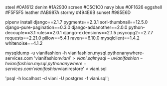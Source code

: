 steel #0A1612
denim #1A2930
screen #C5C1C0
navy blue #0F1626
eggshell #F5F5F5
leather #AB987A
stormy #494E6B
sunset #985E6D

pipenv install django==2.1.7 pygments==2.3.1 sorl-thumbnail==12.5.0 django-pure-pagination==0.3.0 django-addanother==2.0.0 python-decouple==3.1 rules==2.0.1 django-extensions==2.1.5 psycopg2==2.7.7 requests==2.21.0 pillow==5.4.1 raven==6.10.0 mysqlclient==1.4.2 whitenoise==4.1.2

mysqldump -u vianifashion -h vianifashion.mysql.pythonanywhere-services.com 'vianifashion$viani'  > viani.sql
mysql -u vianifashion -h vianifashion.mysql.pythonanywhere-services.com 'vianifashion$vianirestore'  < viani.sql

'psql -h localhost -d viani -U postgres -f viani.sql';